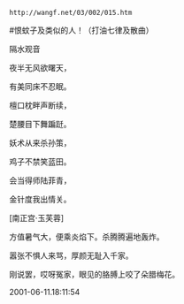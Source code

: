 `http://wangf.net/03/002/015.htm`

#恨蚊子及类似的人！（打油七律及散曲）

隔水观音

夜半无风欲曙天， 

有美同床不忍眠。 

檀口枕畔声断续， 

楚腰目下舞蹁跹。 

妖术从来杀孙策， 

鸡子不禁笑蓝田。 

会当得师陆菲青， 

金针度我出情关。 

[南正宫·玉芙蓉] 

方值暑气大，便乘炎焰下。杀腾腾遍地轰炸。 

嚣张不惧人来骂，厚颜无耻入千家。 

刚说罢，哎呀冤家，眼见的胳膊上咬了朵腊梅花。

2001-06-11.18:11:54